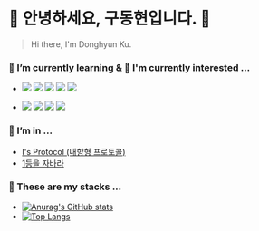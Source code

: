 # 👋 안녕하세요, 구동현입니다. 👋
> Hi there, I'm Donghyun Ku.

### 🌱 I’m currently learning & 🤔 I'm currently interested ...

- <img src="https://img.shields.io/badge/java-007396?style=for-the-badge&logo=OpenJDK&logoColor=white"> <img src="https://img.shields.io/badge/Spring-6DB33F?style=for-the-badge&logo=Spring&logoColor=white"> <img src="https://img.shields.io/badge/springboot-6DB33F?style=for-the-badge&logo=springboot&logoColor=white"> <img src="https://img.shields.io/badge/Spring Security-6DB33F?style=for-the-badge&logo=Spring Security&logoColor=white"> <img src="https://img.shields.io/badge/JUnit5-25A162?style=for-the-badge&logo=JUnit5&logoColor=white">

- <img src="https://img.shields.io/badge/MySQL-4479A1?style=for-the-badge&logo=MySQL&logoColor=white"> <img src="https://img.shields.io/badge/Redis-DC382D?style=for-the-badge&logo=Redis&logoColor=white"> <img src="https://img.shields.io/badge/GitHub Actions-2088FF?style=for-the-badge&logo=GitHub Actions&logoColor=white"> <img src="https://img.shields.io/badge/docker-%230db7ed.svg?style=for-the-badge&logo=docker&logoColor=white"> 

###  👯 I’m in ...
- [I's Protocol (내향형 프로토콜)](https://github.com/IP-I-s-Protocol)
- [1등을 자바라](https://github.com/Turtle-Hwan/projectX-java)

### 🔭 These are my stacks ...
- [![Anurag's GitHub stats](https://github-readme-stats.vercel.app/api?username=kudongku&show_icons=true&bg_color=DEG,e8f245,73C72D,5f9f29&title_color=395126&text_color=ffffff)](https://github.com/anuraghazra/github-readme-stats)
- [![Top Langs](https://github-readme-stats.vercel.app/api/top-langs/?username=kudongku&show_icons=true&bg_color=cdffa5&title_color=395126&text_color=395126&layout=compact&exclude_repo=study&langs_count=10)](https://github.com/anuraghazra/github-readme-stats)
